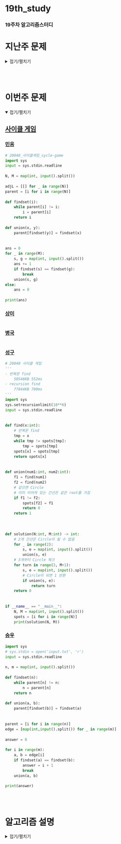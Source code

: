 # 19th_study

### 19주차 알고리즘스터디

# 지난주 문제

<details>
<summary>접기/펼치기</summary>
<div markdown="1">

## [세로 읽기](https://www.codetree.ai/problems/vertical-reading/description)

### [민웅](./세로읽기/민웅.py)

```py
import sys
# input = sys.stdin.readline

word_lst = []
max_l = 0

for _ in range(4):
    tmp = list(input())
    if len(tmp) > max_l:
        max_l = len(tmp)
    word_lst.append(tmp)

# print(word_lst)
# print(max_l)

new_lst = [[-1]*max_l for _ in range(4)]
for i in range(4):
    for j in range(len(word_lst[i])):
        new_lst[i][j] = word_lst[i][j]

ans = ''

for i in range(max_l):
    for j in range(4):
        if new_lst[j][i] != -1:
            ans += str(new_lst[j][i])
print(ans)
```

### [상미](./세로읽기/상미.py)

```py

```

### [병국](./세로읽기/병국.py)

```py

```

### [성구](./세로읽기/성구.py)

```py

```

### [승우](./세로읽기/승우.py)

```py

```

## [2배보다 커지는 수열](https://www.codetree.ai/training-field/search/problems/a-sequence-greater-than-twice/description?page=14&pageSize=20)

### [민웅](<./2배보다 커지는 수열/민웅.py>)

```py
import sys
input = sys.stdin.readline

N, M = map(int, input().split())

dp = [[0]*(M+1) for _ in range(N+1)]

for i in range(M+1):
    dp[1][i] = i

for i in range(2, N+1):
    tmp = 0
    for j in range(1, M+1):
        tmp += dp[i-1][j//2]
        dp[i][j] = (tmp%1000000007)

print(dp[-1][-1])

```

### [상미](<./2배보다 커지는 수열/상미.py>)

```py

```

### [병국](<./2배보다 커지는 수열/병국.py>)

```py

```

### [성구](<./2배보다 커지는 수열/성구.py>)

```py

```

### [승우](<./2배보다 커지는 수열/승우.py>)

```py

```

## [코드트리 사내 메신저](https://www.codetree.ai/problems/codetree-internal-messenger/description)

### [민웅](<./코드트리 사내 메신저/민웅.py>)

```py
#3번 코드트리메신저
import sys
input = sys.stdin.readline

N = int(input())

def c_tree(n):
    if adjL[n]:
        child_lst = []
        for child in adjL[n]:
            c_time = c_tree(child)
            child_lst.append(c_time)
        child_lst.sort(reverse=True)

        max_child = 0
        for i in range(len(child_lst)):
            max_child = max((child_lst[i]+1)+i, max_child)
        return max_child
    else:
        return 0


employee_lst = list(map(int, input().split()))
adjL = [[] for _ in range(N + 1)]

for i in range(1, N):
    adjL[employee_lst[i]].append(i + 1)

print(c_tree(1))
```

### [상미](<./코드트리 사내 메신저/상미.py>)

```py

```

### [병국](<./코드트리 사내 메신저/병국.py>)

```py

```

### [성구](<./코드트리 사내 메신저/성구.py>)

```py

```

### [승우](<./코드트리 사내 메신저/승우.py>)

```py

```

<br/><br/>

</div>

</details>

</br></br>

# 이번주 문제

<details open>
<summary>접기/펼치기</summary>
<div markdown="1">

## [사이클 게임](https://www.acmicpc.net/problem/20040)

### [민웅](<./사이클 게임/민웅.py>)

```py
# 20040_사이클게임_cycle-game
import sys
input = sys.stdin.readline

N, M = map(int, input().split())

adjL = [[] for _ in range(N)]
parent = [i for i in range(N)]

def findset(i):
    while parent[i] != i:
        i = parent[i]
    return i

def union(x, y):
    parent[findset(y)] = findset(x)


ans = 0
for _ in range(M):
    s, g = map(int, input().split())
    ans += 1
    if findset(s) == findset(g):
        break
    union(s, g)
else:
    ans = 0

print(ans)
```

### [상미](<./사이클 게임/상미.py>)

```py

```

### [병국](<./사이클 게임/병국.py>)

```py

```

### [성구](<./사이클 게임/성구.py>)

```py
# 20040 사이클 게임
'''
- 반복문 find
    50548KB 552ms
- recursion find
    77844KB 700ms
'''
import sys
sys.setrecursionlimit(10**6)
input = sys.stdin.readline


def find(x:int):
    # 반복문 find 
    tmp = x
    while tmp != spots[tmp]:
        tmp = spots[tmp]
    spots[x] = spots[tmp]
    return spots[x]


def union(num1:int, num2:int):
    f1 = find(num1)
    f2 = find(num2)
    # 같으면 Circle
    # 이미 이어져 있는 간선은 같은 root를 가짐
    if f1 != f2:
        spots[f2] = f1
        return 0
    return 1



def solution(N:int, M:int) -> int:
    # 2개 간선은 Circle이 될 수 없음
    for _ in range(2):
        s, e = map(int, input().split())
        union(s, e)
    # 3개부터 Circle 체크
    for turn in range(3, M+1):
        s, e = map(int, input().split())
        # Circle이 되면 1 반환
        if union(s, e):
            return turn
    return 0


if __name__ == "__main__":
    N, M = map(int, input().split())
    spots = [i for i in range(N)] 
    print(solution(N, M))
```

### [승우](<./사이클 게임/승우.py>)

```py
import sys
# sys.stdin = open('input.txt', 'r')
input = sys.stdin.readline

n, m = map(int, input().split())

def findset(n):
    while parent[n] != n:
        n = parent[n]
    return n

def union(a, b):
    parent[findset(b)] = findset(a)


parent = [i for i in range(n)]
edge = [map(int,input().split()) for _ in range(m)]

answer = 0

for i in range(m):
    a, b = edge[i]
    if findset(a) == findset(b):
        answer = i + 1
        break
    union(a, b)

print(answer)

```

</div>
</details>
<br><br>

# 알고리즘 설명

<details>
<summary>접기/펼치기</summary>

## 용어 정리

### 상호베타 집합

- 정의 : 서로 중복으로 포함된 원소가 없는 집합, 즉 교집합이 없는 집합
- 상호배타 집합을 표현하는 방법으로는 연결리스트와 트리가 있다.

### 상호 배타 집합 표현 - 트리

- 하나의 집합을 하나의 트리로 표현
- 자식 노드가 부모 노드를 가리키며 루트 노드가 대표자가 된다.
  ![예시](./img/상호배타집합_트리_예시.jpg)

### 상호배타 집합에 대한 연산

1. `FindSet(x)` : `x`를 포함하는 집합을 찾는 연산
   ```py
   def FindSet(x):
    while x != p[x]:
        x = p[x]
    return x
   ```
2. `Union(x, y)` : `x`와 `y`를 포함하는 두 집합을 통합하는 연산
   ```py
   def Union(x, y):
    p[FindSet(x)] = Findset(y)
   ```

</details>
